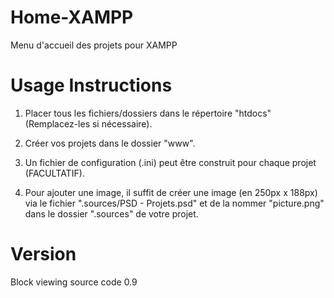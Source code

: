 # Home-XAMPP
Menu d'accueil des projets pour XAMPP


Usage Instructions
======

1. Placer tous les fichiers/dossiers dans le répertoire "htdocs" (Remplacez-les si nécessaire).

2. Créer vos projets dans le dossier "www".

3. Un fichier de configuration (.ini) peut être construit pour chaque projet (FACULTATIF).

4. Pour ajouter une image, il suffit de créer une image (en 250px x 188px) via le fichier ".sources/PSD - Projets.psd" et de la nommer "picture.png" dans le dossier ".sources" de votre projet.


Version
======

Block viewing source code 0.9